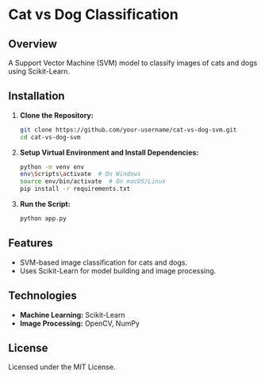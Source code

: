 
# Cat vs Dog Classification

## Overview

A Support Vector Machine (SVM) model to classify images of cats and dogs using Scikit-Learn.

## Installation

1. **Clone the Repository:**

    ```bash
    git clone https://github.com/your-username/cat-vs-dog-svm.git
    cd cat-vs-dog-svm
    ```

2. **Setup Virtual Environment and Install Dependencies:**

    ```bash
    python -m venv env
    env\Scripts\activate  # On Windows
    source env/bin/activate  # On macOS/Linux
    pip install -r requirements.txt
    ```

3. **Run the Script:**

    ```bash
    python app.py
    ```

## Features

- SVM-based image classification for cats and dogs.
- Uses Scikit-Learn for model building and image processing.

## Technologies

- **Machine Learning:** Scikit-Learn
- **Image Processing:** OpenCV, NumPy

## License

Licensed under the MIT License.

